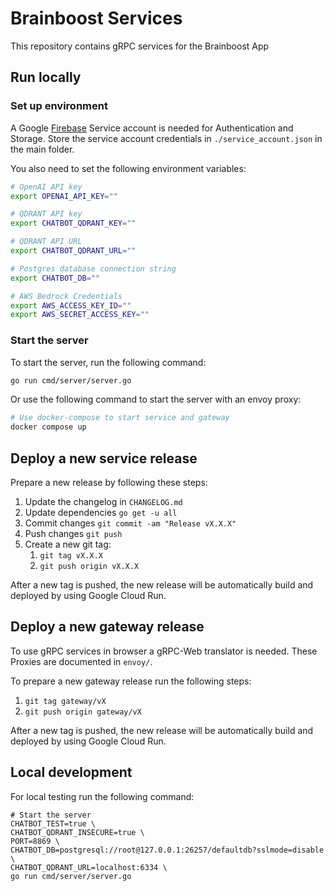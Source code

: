 # Brainboost Services

This repository contains gRPC services for the Brainboost App

## Run locally

### Set up environment

A Google [Firebase](https://firebase.google.com/) Service account is needed for Authentication and Storage.
Store the service account credentials in `./service_account.json` in the main folder.

You also need to set the following environment variables:

```bash
# OpenAI API key
export OPENAI_API_KEY=""

# QDRANT API key
export CHATBOT_QDRANT_KEY=""

# QDRANT API URL
export CHATBOT_QDRANT_URL=""

# Postgres database connection string
export CHATBOT_DB=""

# AWS Bedrock Credentials
export AWS_ACCESS_KEY_ID=""
export AWS_SECRET_ACCESS_KEY=""
```

### Start the server

To start the server, run the following command:

```bash
go run cmd/server/server.go
```

Or use the following command to start the server with an envoy proxy:

```bash
# Use docker-compose to start service and gateway
docker compose up
```

## Deploy a new service release

Prepare a new release by following these steps:

1. Update the changelog in `CHANGELOG.md`
2. Update dependencies `go get -u all`
3. Commit changes `git commit -am "Release vX.X.X"`
4. Push changes `git push`
5. Create a new git tag:
    1. `git tag vX.X.X`
    2. `git push origin vX.X.X`

After a new tag is pushed, the new release will be automatically build and deployed by using Google Cloud Run.

## Deploy a new gateway release

To use gRPC services in browser a gRPC-Web translator is needed. These Proxies are documented in `envoy/`.

To prepare a new gateway release run the following steps:

1. `git tag gateway/vX`
2. `git push origin gateway/vX`

After a new tag is pushed, the new release will be automatically build and deployed by using Google Cloud Run.

## Local development

For local testing run the following command:

```shell
# Start the server
CHATBOT_TEST=true \
CHATBOT_QDRANT_INSECURE=true \
PORT=8869 \
CHATBOT_DB=postgresql://root@127.0.0.1:26257/defaultdb?sslmode=disable \
CHATBOT_QDRANT_URL=localhost:6334 \
go run cmd/server/server.go
```